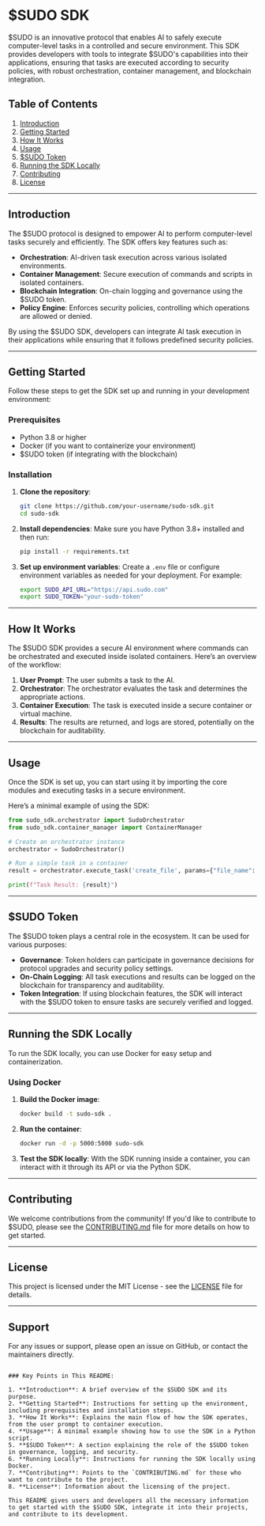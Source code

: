 # $SUDO SDK

$SUDO is an innovative protocol that enables AI to safely execute computer-level tasks in a controlled and secure environment. This SDK provides developers with tools to integrate $SUDO's capabilities into their applications, ensuring that tasks are executed according to security policies, with robust orchestration, container management, and blockchain integration.

## Table of Contents

1. [Introduction](#introduction)
2. [Getting Started](#getting-started)
3. [How It Works](#how-it-works)
4. [Usage](#usage)
5. [$SUDO Token](#sudo-token)
6. [Running the SDK Locally](#running-the-sdk-locally)
7. [Contributing](#contributing)
8. [License](#license)

---

## Introduction

The $SUDO protocol is designed to empower AI to perform computer-level tasks securely and efficiently. The SDK offers key features such as:

- **Orchestration**: AI-driven task execution across various isolated environments.
- **Container Management**: Secure execution of commands and scripts in isolated containers.
- **Blockchain Integration**: On-chain logging and governance using the $SUDO token.
- **Policy Engine**: Enforces security policies, controlling which operations are allowed or denied.

By using the $SUDO SDK, developers can integrate AI task execution in their applications while ensuring that it follows predefined security policies.

---

## Getting Started

Follow these steps to get the SDK set up and running in your development environment:

### Prerequisites

- Python 3.8 or higher
- Docker (if you want to containerize your environment)
- $SUDO token (if integrating with the blockchain)

### Installation

1. **Clone the repository**:
   ```bash
   git clone https://github.com/your-username/sudo-sdk.git
   cd sudo-sdk
   ```

2. **Install dependencies**:
   Make sure you have Python 3.8+ installed and then run:
   ```bash
   pip install -r requirements.txt
   ```

3. **Set up environment variables**:
   Create a `.env` file or configure environment variables as needed for your deployment. For example:
   ```bash
   export SUDO_API_URL="https://api.sudo.com"
   export SUDO_TOKEN="your-sudo-token"
   ```

---

## How It Works

The $SUDO SDK provides a secure AI environment where commands can be orchestrated and executed inside isolated containers. Here’s an overview of the workflow:

1. **User Prompt**: The user submits a task to the AI.
2. **Orchestrator**: The orchestrator evaluates the task and determines the appropriate actions.
3. **Container Execution**: The task is executed inside a secure container or virtual machine.
4. **Results**: The results are returned, and logs are stored, potentially on the blockchain for auditability.

---

## Usage

Once the SDK is set up, you can start using it by importing the core modules and executing tasks in a secure environment.

Here’s a minimal example of using the SDK:

```python
from sudo_sdk.orchestrator import SudoOrchestrator
from sudo_sdk.container_manager import ContainerManager

# Create an orchestrator instance
orchestrator = SudoOrchestrator()

# Run a simple task in a container
result = orchestrator.execute_task('create_file', params={"file_name": "test.txt"})

print(f"Task Result: {result}")
```

---

## $SUDO Token

The $SUDO token plays a central role in the ecosystem. It can be used for various purposes:

- **Governance**: Token holders can participate in governance decisions for protocol upgrades and security policy settings.
- **On-Chain Logging**: All task executions and results can be logged on the blockchain for transparency and auditability.
- **Token Integration**: If using blockchain features, the SDK will interact with the $SUDO token to ensure tasks are securely verified and logged.

---

## Running the SDK Locally

To run the SDK locally, you can use Docker for easy setup and containerization.

### Using Docker

1. **Build the Docker image**:
   ```bash
   docker build -t sudo-sdk .
   ```

2. **Run the container**:
   ```bash
   docker run -d -p 5000:5000 sudo-sdk
   ```

3. **Test the SDK locally**:
   With the SDK running inside a container, you can interact with it through its API or via the Python SDK.

---

## Contributing

We welcome contributions from the community! If you'd like to contribute to $SUDO, please see the [CONTRIBUTING.md](CONTRIBUTING.md) file for more details on how to get started.

---

## License

This project is licensed under the MIT License - see the [LICENSE](LICENSE) file for details.

---

## Support

For any issues or support, please open an issue on GitHub, or contact the maintainers directly.

```

### Key Points in This README:

1. **Introduction**: A brief overview of the $SUDO SDK and its purpose.
2. **Getting Started**: Instructions for setting up the environment, including prerequisites and installation steps.
3. **How It Works**: Explains the main flow of how the SDK operates, from the user prompt to container execution.
4. **Usage**: A minimal example showing how to use the SDK in a Python script.
5. **$SUDO Token**: A section explaining the role of the $SUDO token in governance, logging, and security.
6. **Running Locally**: Instructions for running the SDK locally using Docker.
7. **Contributing**: Points to the `CONTRIBUTING.md` for those who want to contribute to the project.
8. **License**: Information about the licensing of the project.

This README gives users and developers all the necessary information to get started with the $SUDO SDK, integrate it into their projects, and contribute to its development.
